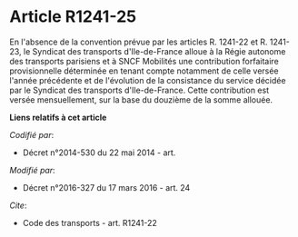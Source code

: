 # Article R1241-25

En l'absence de la convention prévue par les articles R. 1241-22 et R. 1241-23, le Syndicat des transports d'Ile-de-France
alloue à la Régie autonome des transports parisiens et à       SNCF Mobilités une contribution forfaitaire provisionnelle
déterminée en tenant compte notamment de celle versée l'année précédente et de l'évolution de la consistance du service
décidée par le Syndicat des transports d'Ile-de-France. Cette contribution est versée mensuellement, sur la base du douzième
de la somme allouée.

**Liens relatifs à cet article**

_Codifié par_:

  - Décret n°2014-530 du 22 mai 2014 - art.

_Modifié par_:

  - Décret n°2016-327 du 17 mars 2016 - art. 24

_Cite_:

  - Code des transports - art. R1241-22

